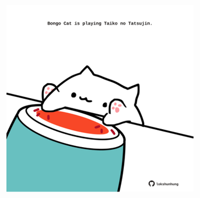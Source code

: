 <!-- built at 28/06/2024, 08:00:45 UTC -->
<p align="center">
  <img width="500" height="500" src="./ReadmeImage.svg">
</p>
